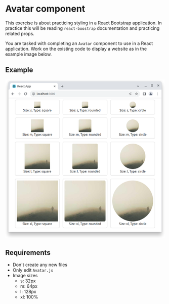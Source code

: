 # Avatar component

This exercise is about practicing styling in a React Bootstrap application. In practice this will be reading `react-boostrap` documentation and practicing related props.

You are tasked with completing an `Avatar` component to use in a React application. Work on the existing code to display a website as in the example image below.

## Example

![](example.png)

## Requirements

- Don't create any new files
- Only edit `Avatar.js`
- Image sizes
    - s: 32px
    - m: 64px
    - l: 128px
    - xl: 100%
